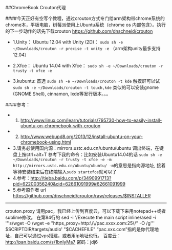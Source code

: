 ##ChromeBook Crouton代理

####今天正好有空写个教程，通过crouton方式专门给arm架构带chrome系统的chrome本，平板电脑，树莓派使用上Ubuntu系统（chrome os 内部包含）。执行的下一步动作的话先下载crouton https://github.com/dnschneid/crouton
* 1.Unity：
Ubuntu 12.04 with Unity (2D)：
`sudo sh -e ~/Downloads/crouton -r precise -t unity -e`
（arm架构unity最多支持12.04）

* 2.Xfce：
Ubuntu 14.04 with Xfce：
`sudo sh -e ~/Downloads/crouton -r trusty -t xfce -e`

* 3.kubuntu: 
首选 `sudo sh -e ~/Downloads/crouton -t kde` 
触摸屏可以试`sudo sh -e ~/Downloads/crouton -t touch,kde`
类似的可以安装gnome (GNOME Shell), cinnamon, lxde等发行版本。。。

####参考：
* 1. http://www.linux.com/learn/tutorials/795730-how-to-easily-install-ubuntu-on-chromebook-with-crouton
* 2. http://www.webupd8.org/2013/12/install-ubuntu-on-your-chromebook-using.html
* 3.请务必使用国内源：mirrors.ustc.edu.cn/ubuntu/ubuntu
调出终端，在键盘上按ctrl+alt+T 参考下我的命令：比如安装Ubuntu14.04的话 `sudo sh -e ~/Downloads/crouton -r trusty -t xfce -e -m http://mirrors.ustc.edu.cn/ubuntu/ubuntu/
-m`的意思是指向源地址,
接着等待安装结束后在终端输入`sudo startxfce`就可以了
* 4.参考：http://tieba.baidu.com/p/3490991713?pid=62200356240&cid=62661091999#62661091999
* 5.参考原作者 url https://github.com/dnschneid/crouton/raw/releases/$INSTALLER
***
crouton.proxy 请用pac，我已经上传到百度云，可以下载下来用notepad++或者sublime修改。
在第84行的 sed -i '/Execute the main script inline/ased -i '\''s/wget -O /wget -e "https_proxy=http:\\/\\/pac.xxxx.com:25\\/" -O /g'\'' $SCRIPTDIR/targets/audio' "$CACHEFILE" “pac.xxx.com”指的是你代理地址，自己可以通过vps搭建，或者用ip地址也行。
百度云：http://pan.baidu.com/s/1bnIyMa7 密码：jdj6
